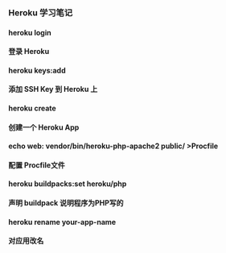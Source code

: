 ### Heroku 学习笔记

#### heroku login 
 **登录 Heroku**

#### heroku keys:add
 **添加 SSH Key 到 Heroku 上**

#### heroku create
 **创建一个 Heroku App**

#### echo web: vendor/bin/heroku-php-apache2 public/ >Procfile
 **配置 Procfile文件**

#### heroku buildpacks:set heroku/php
 **声明 buildpack 说明程序为PHP写的**
 
#### heroku rename your-app-name
 **对应用改名**
